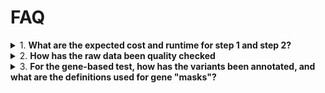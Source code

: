 # FAQ

<details>
<summary>1. <strong>What are the expected cost and runtime for step 1 and step 2?</strong></summary>

- For step 1 job in white EU ancestry (the default setting) with at most 3 traits on a high priority job: **7.5 hr, £1.7**
- For step 2 genome-wide gene-based test, in ~400k white EU ancestry (the default setting) with at most 3 phenotypes on a high priority job: **xxx hr, £xxx**
- For step 2 genome-wide per-variant test, in ~400k white EU ancestry (the default setting) with at most 3 phenotypes on a high priority job: **4.5 hr, £0.6**

Factors that will affect run time and cost:
  i. **Definition for "job priority" will affect cost:**
    - Low priority is recommended for gene-based tests.
    - High priority is recommended for step 1, unless the job is run in a smaller sub-sample (<100K).
    - High priority is recommended for step 2 per-variant test, unless the job is run in a subsample (<100K).

  ii. **Sample size will affect runtime and cost:**
    - Smaller samples will run quicker.

  iii. **Number of phenotypes included in one job will non-linearly affect the runtime for regenie step 1.**

</details>
    
<details>
<summary>2. <strong>How has the raw data been quality checked</strong></summary>

    Please refer to the method documentation file in Word ([link to wiki page; gene_based_test_method.doc]) (access for IC internal users only).
    Quality control steps include checks for sample and variant missingness, Hardy-Weinberg equilibrium, sex discrepancies, and relatedness. Additional filters may be applied as described in the method documentation.
</details>

<details>
<summary>3. <strong>For the gene-based test, how has the variants been annotated, and what are the definitions used for gene "masks"?</strong></summary>
    
    Please refer to the method documentation file in Word ([link to wiki page; gene_based_test_method.doc]) (access for IC internal users only).

4. **How do I know what are the default input files used in the app and whether I can change them?**  
    For regenie step 1 genotype file input, the default genotype input file can be optionally changed to user-defined genotype files in BGEN format, using `-igenotype_bgen_file` and `-igenotype_sample_file`.
    For regenie step 1 genotype file input, the default genotype input file can optionally be changed to user-defined genotype files in BGEN format, using the `-igenotype_bgen_file` and `-igenotype_sample_file` options.
    For regenie step 2 genotype file input, the default genotype file in PGEN format is hardcoded into the app. File IDs can be viewed in the app script in the `scripts/` folder in this repository. Only authorised users will be able to view these files.
    
    For both regenie step 1 and 2, the following files can also be optionally modified:
    - Covariate file
    - Sample inclusion file (**Note:** the default is to use the white EU ancestry only)
    
    For detailed information, please see:  
    ```
    dx run app-name --help
    ```

5. **What output files should I expect to get from each tool?**  
    The output files from each tool follow the formats below:

    regenie_step1

    | File Name         | Description                |
    |-------------------|---------------------------|
    | *[example1.txt]*  | *[Description 1]*         |
    | *[example2.txt]*  | *[Description 2]*         |

    *(Replace with actual file names and descriptions)*

6. **How do you interpret the columns from the gene-based test output?**  
    **** The output columns can be interpreted as the followings. Notes that the user needs to decide which mask, MAF threshold and test methods they want to focus on based on their own study context and objectives. 
    | Column name       | Description                |
    |-------------------|---------------------------|
    | *[example1.txt]*  | *[Description 1]*         |
    | *[example2.txt]*  | *[Description 2]*         |

   *(Replace with actual column names and descriptions)*
</details>